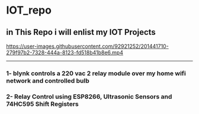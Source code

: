 # IOT_repo

## in This Repo i will enlist my IOT Projects 


https://user-images.githubusercontent.com/92921252/201441710-279f97b2-7328-444a-8123-fd518b41b8e6.mp4


------------------------------------------------------------------------------------------------------------





### 1- blynk controls a 220 vac 2 relay module over my home wifi network and controlled bulb
### 2- Relay Control using ESP8266, Ultrasonic Sensors and 74HC595 Shift Registers
